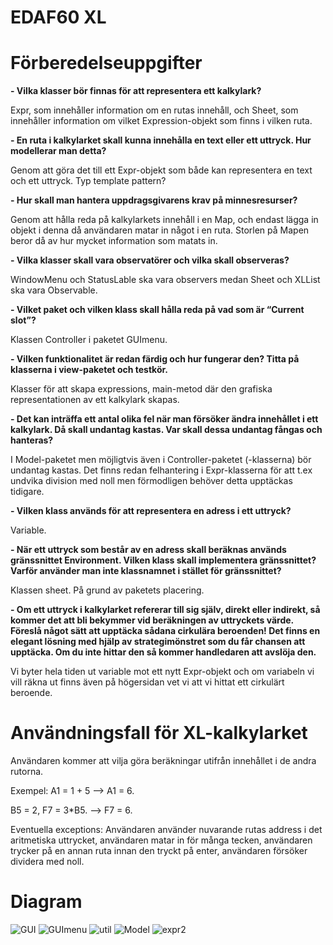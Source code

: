 # EDAF60 XL

# Förberedelseuppgifter

**- Vilka klasser bör finnas för att representera ett kalkylark?**

Expr, som innehåller information om en rutas innehåll, och Sheet, som innehåller information om vilket Expression-objekt som finns i vilken ruta.

**- En ruta i kalkylarket skall kunna innehålla en text eller ett uttryck. Hur modellerar man detta?**

Genom att göra det till ett Expr-objekt som både kan representera en text och ett uttryck. Typ template pattern?

**- Hur skall man hantera uppdragsgivarens krav på minnesresurser?**

Genom att hålla reda på kalkylarkets innehåll i en Map, och endast lägga in objekt i denna då användaren matar in något i en ruta. Storlen på Mapen beror då av hur mycket information som matats in.

**- Vilka klasser skall vara observatörer och vilka skall observeras?**

WindowMenu och StatusLable ska vara observers medan Sheet och XLList ska vara Observable.

**- Vilket paket och vilken klass skall hålla reda på vad som är “Current slot”?**

Klassen Controller i paketet GUImenu.

**- Vilken funktionalitet är redan färdig och hur fungerar den? Titta på klasserna i view-paketet och testkör.**

Klasser för att skapa expressions, main-metod där den grafiska representationen av ett kalkylark skapas. 

**- Det kan inträffa ett antal olika fel när man försöker ändra innehållet i ett kalkylark. Då skall undantag kastas. Var skall dessa undantag fångas och hanteras?**

I Model-paketet men möjligtvis även i Controller-paketet (-klasserna) bör undantag kastas. Det finns redan felhantering i Expr-klasserna för att t.ex undvika division med noll men förmodligen behöver detta upptäckas tidigare. 

**- Vilken klass används för att representera en adress i ett uttryck?**

Variable. 

**- När ett uttryck som består av en adress skall beräknas används gränssnittet Environment. Vilken klass skall implementera gränssnittet? Varför använder man inte klassnamnet i stället för gränssnittet?**

Klassen sheet. På grund av paketets placering. 

**- Om ett uttryck i kalkylarket refererar till sig själv, direkt eller indirekt, så kommer det att bli bekymmer vid beräkningen av uttryckets värde. Föreslå något sätt att upptäcka sådana cirkulära beroenden! Det finns en elegant lösning med hjälp av strategimönstret som du får chansen att upptäcka. Om du inte hittar den så kommer handledaren att avslöja den.**

Vi byter hela tiden ut variable mot ett nytt Expr-objekt och om variabeln vi vill räkna ut finns även på högersidan vet vi att vi hittat ett cirkulärt beroende. 





# Användningsfall för XL-kalkylarket 
Användaren kommer att vilja göra beräkningar utifrån innehållet i de andra rutorna. 

Exempel: A1 = 1 + 5 --> A1 = 6. 

B5 = 2, F7 = 3*B5. --> F7 = 6.


Eventuella exceptions: Användaren använder nuvarande rutas address i det aritmetiska uttrycket, användaren matar in för många tecken, användaren trycker på en annan ruta innan den tryckt på enter, användaren försöker dividera med noll. 
# Diagram

![GUI](GuiUML.png)
![GUImenu](GuiMenuUML.png)
![util](UtilUML.png)
![Model](ModelUML.png)
![expr2](ExprUML.png)






